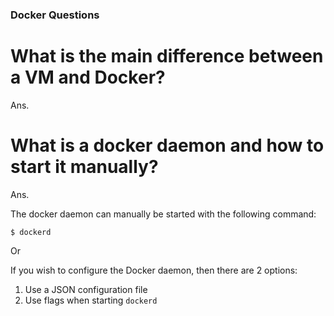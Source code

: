 ### Docker Questions

# What is the main difference between a VM and Docker?

Ans. 

# What is a docker daemon and how to start it manually?

Ans. 

The docker daemon can manually be started with the following command:

<code>$ dockerd </code>

Or

If you wish to configure the Docker daemon, then there are 2 options:

1. Use a JSON configuration file
2. Use flags when starting <code>dockerd</code>

